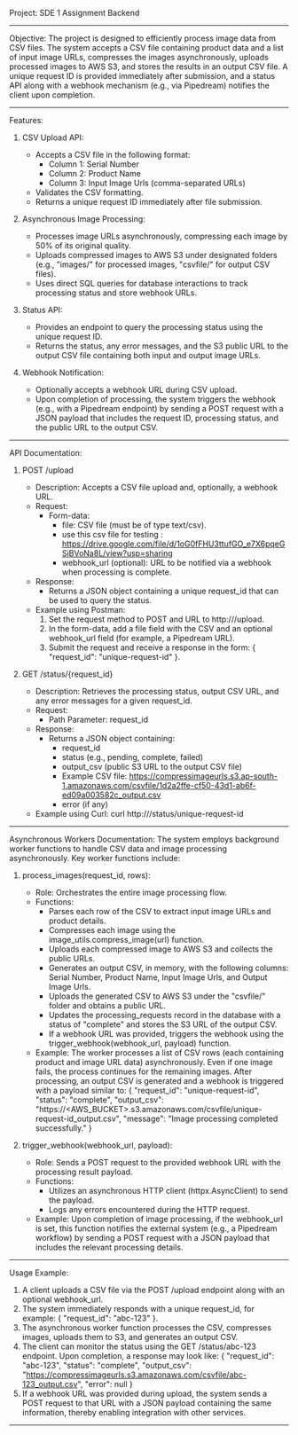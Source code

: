 Project: SDE 1 Assignment Backend

---

Objective:
The project is designed to efficiently process image data from CSV files. The system accepts a CSV file containing product data and a list of input image URLs, compresses the images asynchronously, uploads processed images to AWS S3, and stores the results in an output CSV file. A unique request ID is provided immediately after submission, and a status API along with a webhook mechanism (e.g., via Pipedream) notifies the client upon completion.

---

Features:

1. CSV Upload API:

   - Accepts a CSV file in the following format:
     - Column 1: Serial Number
     - Column 2: Product Name
     - Column 3: Input Image Urls (comma-separated URLs)
   - Validates the CSV formatting.
   - Returns a unique request ID immediately after file submission.

2. Asynchronous Image Processing:

   - Processes image URLs asynchronously, compressing each image by 50% of its original quality.
   - Uploads compressed images to AWS S3 under designated folders (e.g., "images/" for processed images, "csvfile/" for output CSV files).
   - Uses direct SQL queries for database interactions to track processing status and store webhook URLs.

3. Status API:

   - Provides an endpoint to query the processing status using the unique request ID.
   - Returns the status, any error messages, and the S3 public URL to the output CSV file containing both input and output image URLs.

4. Webhook Notification:
   - Optionally accepts a webhook URL during CSV upload.
   - Upon completion of processing, the system triggers the webhook (e.g., with a Pipedream endpoint) by sending a POST request with a JSON payload that includes the request ID, processing status, and the public URL to the output CSV.

---

API Documentation:

1. POST /upload

   - Description: Accepts a CSV file upload and, optionally, a webhook URL.
   - Request:
     - Form-data:
       - file: CSV file (must be of type text/csv).
       - use this csv file for testing : https://drive.google.com/file/d/1oG0fFHU3ttufGO_e7X6pqeGSjBVoNa8L/view?usp=sharing
       - webhook_url (optional): URL to be notified via a webhook when processing is complete.
   - Response:
     - Returns a JSON object containing a unique request_id that can be used to query the status.
   - Example using Postman:
     1. Set the request method to POST and URL to http://<HOST>/upload.
     2. In the form-data, add a file field with the CSV and an optional webhook_url field (for example, a Pipedream URL).
     3. Submit the request and receive a response in the form: { "request_id": "unique-request-id" }.

2. GET /status/{request_id}
   - Description: Retrieves the processing status, output CSV URL, and any error messages for a given request_id.
   - Request:
     - Path Parameter: request_id
   - Response:
     - Returns a JSON object containing:
       - request_id
       - status (e.g., pending, complete, failed)
       - output_csv (public S3 URL to the output CSV file)
       - Example CSV file: https://compressimageurls.s3.ap-south-1.amazonaws.com/csvfile/1d2a2ffe-cf50-43d1-ab6f-ed09a003582c_output.csv
       - error (if any)
   - Example using Curl:
     curl http://<HOST>/status/unique-request-id

---

Asynchronous Workers Documentation:
The system employs background worker functions to handle CSV data and image processing asynchronously. Key worker functions include:

1. process_images(request_id, rows):

   - Role: Orchestrates the entire image processing flow.
   - Functions:
     - Parses each row of the CSV to extract input image URLs and product details.
     - Compresses each image using the image_utils.compress_image(url) function.
     - Uploads each compressed image to AWS S3 and collects the public URLs.
     - Generates an output CSV, in memory, with the following columns: Serial Number, Product Name, Input Image Urls, and Output Image Urls.
     - Uploads the generated CSV to AWS S3 under the "csvfile/" folder and obtains a public URL.
     - Updates the processing_requests record in the database with a status of "complete" and stores the S3 URL of the output CSV.
     - If a webhook URL was provided, triggers the webhook using the trigger_webhook(webhook_url, payload) function.
   - Example:
     The worker processes a list of CSV rows (each containing product and image URL data) asynchronously. Even if one image fails, the process continues for the remaining images. After processing, an output CSV is generated and a webhook is triggered with a payload similar to:
     {
     "request_id": "unique-request-id",
     "status": "complete",
     "output_csv": "https://<AWS_BUCKET>.s3.amazonaws.com/csvfile/unique-request-id_output.csv",
     "message": "Image processing completed successfully."
     }

2. trigger_webhook(webhook_url, payload):
   - Role: Sends a POST request to the provided webhook URL with the processing result payload.
   - Functions:
     - Utilizes an asynchronous HTTP client (httpx.AsyncClient) to send the payload.
     - Logs any errors encountered during the HTTP request.
   - Example:
     Upon completion of image processing, if the webhook_url is set, this function notifies the external system (e.g., a Pipedream workflow) by sending a POST request with a JSON payload that includes the relevant processing details.

---

Usage Example:

1. A client uploads a CSV file via the POST /upload endpoint along with an optional webhook_url.
2. The system immediately responds with a unique request_id, for example: { "request_id": "abc-123" }.
3. The asynchronous worker function processes the CSV, compresses images, uploads them to S3, and generates an output CSV.
4. The client can monitor the status using the GET /status/abc-123 endpoint. Upon completion, a response may look like:
   {
   "request_id": "abc-123",
   "status": "complete",
   "output_csv": "https://compressimageurls.s3.amazonaws.com/csvfile/abc-123_output.csv",
   "error": null
   }
5. If a webhook URL was provided during upload, the system sends a POST request to that URL with a JSON payload containing the same information, thereby enabling integration with other services.

---
